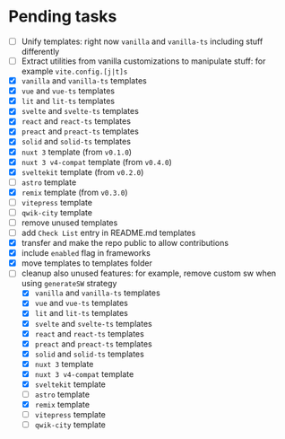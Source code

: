 # Pending tasks

- [ ] Unify templates: right now `vanilla` and `vanilla-ts` including stuff differently 
- [ ] Extract utilities from vanilla customizations to manipulate stuff: for example `vite.config.[j|t]s`
- [x] `vanilla` and `vanilla-ts` templates
- [x] `vue` and `vue-ts` templates
- [x] `lit` and `lit-ts` templates
- [x] `svelte` and `svelte-ts` templates
- [x] `react` and `react-ts` templates
- [x] `preact` and `preact-ts` templates
- [x] `solid` and `solid-ts` templates
- [x] `nuxt 3` template (from `v0.1.0`)
- [x] `nuxt 3 v4-compat` template (from `v0.4.0`)
- [x] `sveltekit` template (from `v0.2.0`)
- [ ] `astro` template
- [x] `remix` template (from `v0.3.0`)
- [ ] `vitepress` template
- [ ] `qwik-city` template
- [ ] remove unused templates
- [ ] add `Check List` entry in README.md templates
- [x] transfer and make the repo public to allow contributions
- [x] include `enabled` flag in frameworks
- [x] move templates to templates folder
- [ ] cleanup also unused features: for example, remove custom sw when using `generateSW` strategy
  - [x] `vanilla` and `vanilla-ts` templates
  - [x] `vue` and `vue-ts` templates
  - [x] `lit` and `lit-ts` templates
  - [x] `svelte` and `svelte-ts` templates
  - [x] `react` and `react-ts` templates
  - [x] `preact` and `preact-ts` templates
  - [x] `solid` and `solid-ts` templates
  - [x] `nuxt 3` template
  - [x] `nuxt 3 v4-compat` template
  - [x] `sveltekit` template
  - [ ] `astro` template
  - [x] `remix` template
  - [ ] `vitepress` template
  - [ ] `qwik-city` template
